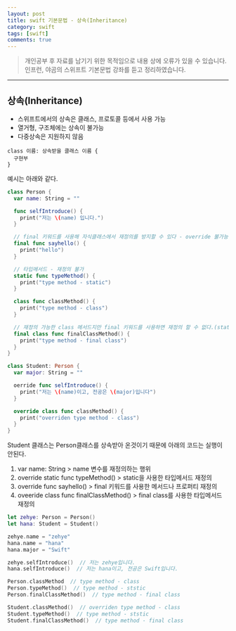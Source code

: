 ```yaml
---
layout: post
title: swift 기본문법 - 상속(Inheritance)
category: swift
tags: [swift]
comments: true
---
```


> 개인공부 후 자료를 남기기 위한 목적임으로 내용 상에 오류가 있을 수 있습니다.    
인프런, 야곰의 스위프트 기본문법 강좌를 듣고 정리하였습니다.

<hr>

## 상속(Inheritance)

- 스위프트에서의 상속은 클래스, 프로토콜 등에서 사용 가능
- 열거형, 구조체에는 상속이 불가능
- 다중상속은 지원하지 않음

```
class 이름: 상속받을 클래스 이름 {
  구현부
}
```

예시는 아래와 같다.

```swift
class Person {
  var name: String = ""

  func selfIntroduce() {
    print("저는 \(name) 입니다.")
  }

  // final 키워드를 사용해 자식클래스에서 재정의를 방지할 수 있다 - override 불가능
  final func sayhello() {
    print("hello")
  }

  // 타입메서드 - 재정의 불가
  static func typeMethod() {
    print("type method - static")
  }

  class func classMethod() {
    print("type method - class")
  }

  // 재정의 가능한 class 메서드지만 final 키워드를 사용하면 재정의 할 수 없다.(static = final class)
  final class func finalClassMethod() {
    print("type method - final class")
  }
}

class Student: Person {
  var major: String = ""

  oerride func selfIntroduce() {
    print("저는 \(name)이고, 전공은 \(major)입니다")
  }

  override class func classMethod() {
    print("overriden type method - class")
  }
}
```

Student 클래스는 Person클래스를 상속받아 온것이기 때문에 아래의 코드는 실행이 안된다.

1. var name: String > name 변수를 재정의하는 행위
2. override static func typeMethod() > static을 사용한 타입메서드 재정의
3. override func sayhello() > final 키워드를 사용한 메서드나 프로퍼티 재정의
4. oveeride class func finalClassMethod() > final class를 사용한 타입메서드 재정의


```swift
let zehye: Person = Person()
let hana: Student = Student()

zehye.name = "zehye"
hana.name = "hana"
hana.major = "Swift"

zehye.selfIntroduce()  // 저는 zehye입니다.
hana.selfIntroduce()  // 저는 hana이고, 전공은 Swift입니다.

Person.classMethod  // type method - class
Person.typeMethod()  // type method - ststic
Person.finalClassMethod()  // type method - final class

Student.classMethod()  // overriden type method - class
Student.typeMethod()  // type method - ststic
Student.finalClassMethod()  // type method - final class
```
